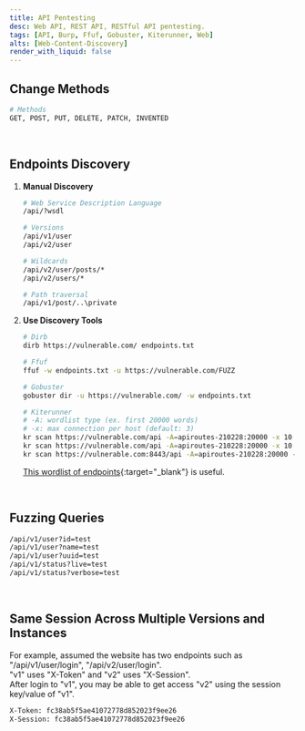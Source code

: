 ```yaml
---
title: API Pentesting
desc: Web API, REST API, RESTful API pentesting.
tags: [API, Burp, Ffuf, Gobuster, Kiterunner, Web]
alts: [Web-Content-Discovery]
render_with_liquid: false
---
```


## Change Methods

```sh
# Methods
GET, POST, PUT, DELETE, PATCH, INVENTED
```

<br />

## Endpoints Discovery

1. **Manual Discovery**

    ```sh
    # Web Service Description Language
    /api/?wsdl

    # Versions
    /api/v1/user
    /api/v2/user

    # Wildcards
    /api/v2/user/posts/*
    /api/v2/users/*

    # Path traversal
    /api/v1/post/..\private
    ```

2. **Use Discovery Tools**

    ```sh
    # Dirb
    dirb https://vulnerable.com/ endpoints.txt

    # Ffuf
    ffuf -w endpoints.txt -u https://vulnerable.com/FUZZ

    # Gobuster
    gobuster dir -u https://vulnerable.com/ -w endpoints.txt

    # Kiterunner
    # -A: wordlist type (ex. first 20000 words)
    # -x: max connection per host (default: 3)
    kr scan https://vulnerable.com/api -A=apiroutes-210228:20000 -x 10
    kr scan https://vulnerable.com/api -A=apiroutes-210228:20000 -x 10 --fail-status-codes 401,404
    kr scan https://vulnerable.com:8443/api -A=apiroutes-210228:20000 -x 10
    ```

    [This wordlist of endpoints](https://gist.github.com/yassineaboukir/8e12adefbd505ef704674ad6ad48743d){:target="_blank"} is useful.

<br />

## Fuzzing Queries

```sh
/api/v1/user?id=test
/api/v1/user?name=test
/api/v1/user?uuid=test
/api/v1/status?live=test
/api/v1/status?verbose=test
```

<br />

## Same Session Across Multiple Versions and Instances

For example, assumed the website has two endpoints such as "/api/v1/user/login", "/api/v2/user/login".  
"v1" uses "X-Token" and "v2" uses "X-Session".  
After login to "v1", you may be able to get access "v2" using the session key/value of "v1".

```sh
X-Token: fc38ab5f5ae41072778d852023f9ee26
X-Session: fc38ab5f5ae41072778d852023f9ee26
```
